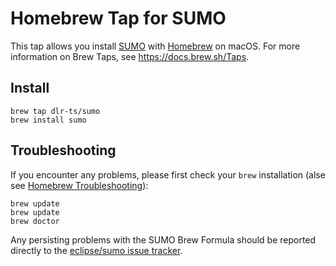 # Homebrew Tap for SUMO

This tap allows you install [SUMO](http://sumo.dlr.de) with [Homebrew](https://brew.sh/) on macOS.
For more information on Brew Taps, see https://docs.brew.sh/Taps.

## Install

    brew tap dlr-ts/sumo
    brew install sumo

## Troubleshooting

If you encounter any problems, please first check your ```brew``` installation (alse see [Homebrew Troubleshooting](https://docs.brew.sh/Troubleshooting)):

    brew update
    brew update
    brew doctor

Any persisting problems with the SUMO Brew Formula should be reported directly to the [eclipse/sumo issue tracker](https://github.com/eclipse/sumo/issues).
